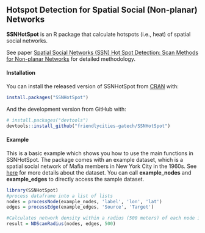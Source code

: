 
## Hotspot Detection for Spatial Social (Non-planar) Networks

**SSNHotSpot** is an R package that calculate hotspots (i.e., heat) of
spatial social networks.

See paper [Spatial Social Networks (SSN) Hot Spot Detection: Scan
Methods for Non-planar Networks](https://arxiv.org/pdf/2011.07702.pdf)
for detailed methodology.

#### Installation

You can install the released version of SSNHotSpot from
[CRAN](https://CRAN.R-project.org) with:

``` r
install.packages("SSNHotSpot")
```

And the development version from GitHub with:

``` r
# install.packages("devtools")
devtools::install_github("friendlycities-gatech/SSNHotSpot")
```

#### Example

This is a basic example which shows you how to use the main functions in
SSNHotSpot. The package comes with an example dataset, which is a
spatial social network of Mafia members in New York City in the 1960s.
See
[here](https://drive.google.com/file/d/1guVURnryYUyXaJ3A7SoMFMpkv7CUx6He/view)
for more details about the dataset. You can call **example\_nodes** and
**example\_edges** to directly access the sample dataset.

``` r
library(SSNHotSpot)
#process dataframe into a list of lists 
nodes = processNode(example_nodes, 'label', 'lon', 'lat')
edges = processEdge(example_edges, 'Source', 'Target')

#Calculates network density within a radius (500 meters) of each node in a network
result = NDScanRadius(nodes, edges, 500)
```
